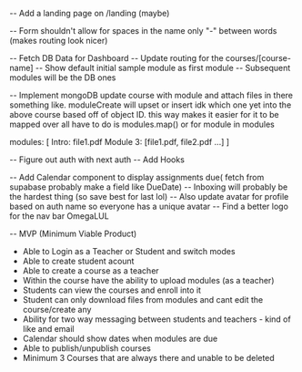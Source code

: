 <!-- -- Add a module component for course details page -->

<!-- -- Re-design the left side bar nav on course details -->

<!-- -- Update buttons for course details -->

-- Add a landing page on /landing (maybe)

<!-- -- Implement createCourse modal -->

<!-- -- Implement mongoDB createCourse -->

<!-- Create Course:
id: ObjectID
courseName: Calc 101
subject: Math
description: lorem ipsums
published: True
term: "2023-2024" -->

-- Form shouldn't allow for spaces in the name only "-" between words (makes routing look nicer)

-- Fetch DB Data for Dashboard
-- Update routing for the courses/[course-name]
-- Show default initial sample module as first module
-- Subsequent modules will be the DB ones

-- Implement mongoDB update course with module and attach files in there
something like. moduleCreate will upset or insert idk which one yet into the above course
based off of object ID. this way makes it easier for it to be mapped over
all have to do is modules.map() or for module in modules

modules: [
Intro: file1.pdf
Module 3: [file1.pdf, file2.pdf ...]
]

-- Figure out auth with next auth
-- Add Hooks

-- Add Calendar component to display assignments due( fetch from supabase probably make a field like DueDate)
-- Inboxing will probably be the hardest thing (so save best for last lol)
-- Also update avatar for profile based on auth name so everyone has a unique avatar
-- Find a better logo for the nav bar OmegaLUL

<!-- -- Design the login page -->

-- MVP (Minimum Viable Product)

- Able to Login as a Teacher or Student and switch modes
- Able to create student acount
- Able to create a course as a teacher
- Within the course have the ability to upload modules (as a teacher)
- Students can view the courses and enroll into it
- Student can only download files from modules and cant edit the course/create any
- Ability for two way messaging between students and teachers - kind of like and email
- Calendar should show dates when modules are due
- Able to publish/unpublish courses
- Minimum 3 Courses that are always there and unable to be deleted
